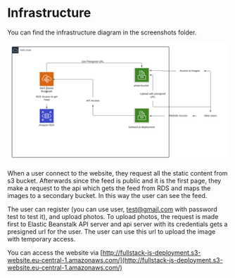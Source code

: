 # Infrastructure

You can find the infrastructure diagram in the screenshots folder.

![Infrastructure Diagram](../screenshots/fullstack-js.png)

When a user connect to the website, they request all the static content from s3 bucket. Afterwards since the feed is public and it is the first page, they make a request to the api which gets the feed from RDS and maps the images to a secondary bucket. In this way the user can see the feed. 

The user can register (you can use user, test@gmail.com with password test to test it), and upload photos. To upload photos, the request is made first to Elastic Beanstalk API server and api server with its credentials gets a presigned url for the user. The user can use this url to upload the image with temporary access.


You can access the website via [http://fullstack-js-deployment.s3-website.eu-central-1.amazonaws.com/](http://fullstack-js-deployment.s3-website.eu-central-1.amazonaws.com/)